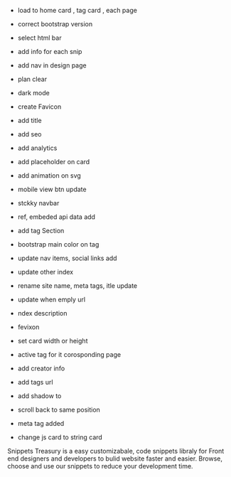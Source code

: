 - load to home card , tag card , each page
- correct bootstrap version
- select html bar
- add info for each snip
- add nav in design page
- plan clear
- dark mode

- create Favicon
- add title
- add seo
- add analytics
- add placeholder on card
- add animation on svg
- mobile view btn update
- stckky navbar
- ref, embeded api data add
- add tag Section
- bootstrap main color on tag
- update nav items, social links add
- update other index
- rename site name, meta tags, itle update
- update when emply url
- ndex description
- fevixon
- set card width or height
- active tag for it corosponding page
- add creator info
- add tags url
- add shadow to
- scroll back to same position
- meta tag added
- change js card to string card

Snippets Treasury is a easy customizabale, code snippets libraly for Front end designers and developers to bulid website faster and easier. Browse, choose and use our snippets to reduce your development time.
